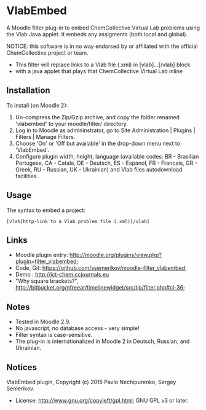 VlabEmbed
=============

A Moodle filter plug-in to embed ChemCollective Virtual Lab problems using the Vlab Java applet.
It embeds any assigments (both local and global).

NOTICE: this software is in no way endorsed by or affiliated with the official ChemCollective project or team.

 *  This filter will replace links to a Vlab file (.xml) in [vlab]...[/vlab] block
 *  with a java applet that plays that ChemCollective Virtual Lab inline




Installation
------------
To install (on Moodle 2):

1. Un-compress the Zip/Gzip archive, and copy the folder renamed 'vlabembed' to your moodle/filter/ directory.
2. Log in to Moodle as admininstrator, go to Site Administration | Plugins | Filters | Manage Filters.
3. Choose 'On' or 'Off but available' in the drop-down menu next to 'VlabEmbed'.
4. Configure plugin width, height, language (available codes: BR - Brasilian Portugese, CA - Catala, DE - Deutsch, ES - Espanol, FR - Francais, GR - Greek, RU - Russian, UK - Ukrainian) and Vlab files autodownload facilities.


Usage
-----
The syntax to embed a project:

    [vlab]http-link to a Vlab problem file (.xml)[/vlab]

Links
-----
* Moodle plugin entry: <http://moodle.org/plugins/view.php?plugin=filter_vlabembed>;
* Code, Git: <https://github.com/ssemerikov/moodle-filter_vlabembed>;
* Demo : <http://ict-chem.ccjournals.eu>
* "Why square brackets?", <http://bitbucket.org/nfreear/timelinewidget/src/tip/filter.php#cl-36>;

Notes
-----
* Tested in Moodle 2.9.
* No javascript, no database access - very simple!
* Filter syntax is case-sensitive.
* The plug-in is internationalized in Moodle 2 in Deutsch, Russian, and Ukrainian.

Notices
-------
VlabEmbed plugin, Copyright (c) 2015 Pavlo Nechipurenko, Sergey Semerikov.

* License: <http://www.gnu.org/copyleft/gpl.html>; GNU GPL v3 or later.
